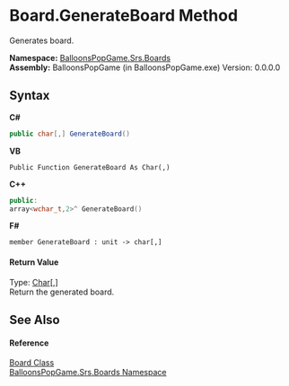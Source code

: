 # Board.GenerateBoard Method 
 

Generates board.

**Namespace:**&nbsp;<a href="6bc32048-05f4-a60b-b18d-37161d020504">BalloonsPopGame.Srs.Boards</a><br />**Assembly:**&nbsp;BalloonsPopGame (in BalloonsPopGame.exe) Version: 0.0.0.0

## Syntax

**C#**<br />
``` C#
public char[,] GenerateBoard()
```

**VB**<br />
``` VB
Public Function GenerateBoard As Char(,)
```

**C++**<br />
``` C++
public:
array<wchar_t,2>^ GenerateBoard()
```

**F#**<br />
``` F#
member GenerateBoard : unit -> char[,] 

```


#### Return Value
Type: <a href="http://msdn2.microsoft.com/en-us/library/k493b04s" target="_blank">Char</a>[,]<br />Return the generated board.

## See Also


#### Reference
<a href="dd964fc1-a733-2fe9-0fd8-dfa1210bbd5d">Board Class</a><br /><a href="6bc32048-05f4-a60b-b18d-37161d020504">BalloonsPopGame.Srs.Boards Namespace</a><br />